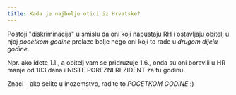 ```yaml
---
title: Kada je najbolje otici iz Hrvatske?
---
```


Postoji "diskriminacija" u smislu da oni koji napustaju RH i ostavljaju obitelj u njoj *pocetkom godine* prolaze bolje nego oni koji to rade u *drugom dijelu godine*.

Npr. ako idete 1.1., a obitelj vam se pridruzuje 1.6., onda su oni boravili u HR manje od 183 dana i NISTE POREZNI REZIDENT za tu godinu.

Znaci - ako selite u inozemstvo, radite to *POCETKOM GODINE* :)
